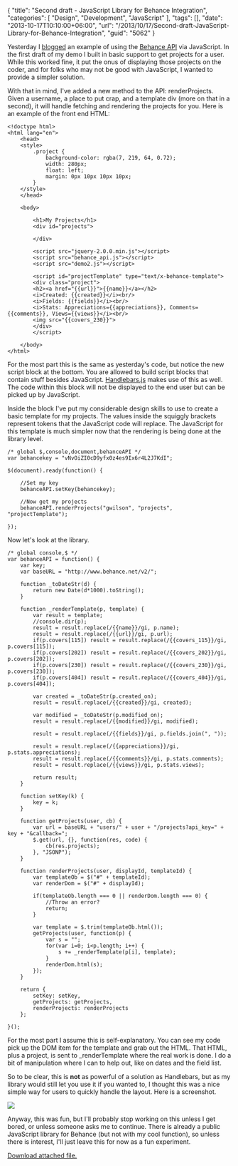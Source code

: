 {
	"title": "Second draft - JavaScript Library for Behance Integration",
	"categories": [
		"Design",
		"Development",
		"JavaScript"
	],
	"tags": [],
	"date": "2013-10-17T10:10:00+06:00",
	"url": "/2013/10/17/Second-draft-JavaScript-Library-for-Behance-Integration",
	"guid": "5062"
}

<p>
Yesterday I <a href="http://www.raymondcamden.com/index.cfm/2013/10/16/First-draft--JavaScript-Library-for-Behance-Integration">blogged</a> an example of using the <a href="http://www.behance.net">Behance API</a> via JavaScript. In the first draft of my demo I built in basic support to get projects for a user. While this worked fine, it put the onus of displaying those projects on the coder, and for folks who may not be good with JavaScript, I wanted to provide a simpler solution.
</p>
<!--more-->
<p>
With that in mind, I've added a new method to the API: renderProjects. Given a username, a place to put crap, and a template div (more on that in a second), it will handle fetching and rendering the projects for you. Here is an example of the front end HTML:
</p>

<pre><code class="language-markup">&lt;!doctype html&gt;
&lt;html lang=&quot;en&quot;&gt;
	&lt;head&gt;
	&lt;style&gt;
		.project {
			background-color: rgba(7, 219, 64, 0.72);
			width: 280px;
			float: left;
			margin: 0px 10px 10px 10px;
		}
	&lt;&#x2F;style&gt;
	&lt;&#x2F;head&gt;
	
	&lt;body&gt;
		
		&lt;h1&gt;My Projects&lt;&#x2F;h1&gt;
		&lt;div id=&quot;projects&quot;&gt;
		
		&lt;&#x2F;div&gt;
		
		&lt;script src=&quot;jquery-2.0.0.min.js&quot;&gt;&lt;&#x2F;script&gt;
		&lt;script src=&quot;behance_api.js&quot;&gt;&lt;&#x2F;script&gt;
		&lt;script src=&quot;demo2.js&quot;&gt;&lt;&#x2F;script&gt;
		
		&lt;script id=&quot;projectTemplate&quot; type=&quot;text&#x2F;x-behance-template&quot;&gt;
		&lt;div class=&quot;project&quot;&gt;
		&lt;h2&gt;&lt;a href=&quot;{{url}}&quot;&gt;{{name}}&lt;&#x2F;a&gt;&lt;&#x2F;h2&gt;
		&lt;i&gt;Created: {{created}}&lt;&#x2F;i&gt;&lt;br&#x2F;&gt;
		&lt;i&gt;Fields: {{fields}}&lt;&#x2F;i&gt;&lt;br&#x2F;&gt;
		&lt;i&gt;Stats: Appreciations={{appreciations}}, Comments={{comments}}, Views={{views}}&lt;&#x2F;i&gt;&lt;br&#x2F;&gt;
		&lt;img src=&quot;{{covers_230}}&quot;&gt;
		&lt;&#x2F;div&gt;
		&lt;&#x2F;script&gt;

	&lt;&#x2F;body&gt;
&lt;&#x2F;html&gt;</code></pre>

<p>
For the most part this is the same as yesterday's code, but notice the new script block at the bottom. You are allowed to build script blocks that contain stuff besides JavaScript. <a href="http://handlebarsjs.com/">Handlebars.js</a> makes use of this as well. The code within this block will not be displayed to the end user but can be picked up by JavaScript. 
</p>

<p>
Inside the block I've put my considerable design skills to use to create a basic template for my projects. The values inside the squiggly brackets represent tokens that the JavaScript code will replace. The JavaScript for this template is much simpler now that the rendering is being done at the library level.
</p>

<pre><code class="language-javascript">&#x2F;* global $,console,document,behanceAPI *&#x2F;
var behancekey = &quot;vNvOiZI0cD9yfx0z4es9Ix6r4L2J7KdI&quot;;

$(document).ready(function() {
	
	&#x2F;&#x2F;Set my key
	behanceAPI.setKey(behancekey);
	
	&#x2F;&#x2F;Now get my projects
	behanceAPI.renderProjects(&quot;gwilson&quot;, &quot;projects&quot;, &quot;projectTemplate&quot;);

});</code></pre>

<p>
Now let's look at the library.
</p>

<pre><code class="language-javascript">/* global console,$ */
var behanceAPI = function() {
	var key;
	var baseURL = "http://www.behance.net/v2/";
	
	function _toDateStr(d) {
		return new Date(d*1000).toString();	
	}
	
	function _renderTemplate(p, template) {
		var result = template;
		//console.dir(p);
		result = result.replace(/{{name}}/gi, p.name);
		result = result.replace(/{{url}}/gi, p.url);
		if(p.covers[115]) result = result.replace(/{{covers_115}}/gi, p.covers[115]);
		if(p.covers[202]) result = result.replace(/{{covers_202}}/gi, p.covers[202]);
		if(p.covers[230]) result = result.replace(/{{covers_230}}/gi, p.covers[230]);
		if(p.covers[404]) result = result.replace(/{{covers_404}}/gi, p.covers[404]);
		
		var created = _toDateStr(p.created_on);
		result = result.replace(/{{created}}/gi, created);

		var modified = _toDateStr(p.modified_on);
		result = result.replace(/{{modified}}/gi, modified);

		result = result.replace(/{{fields}}/gi, p.fields.join(", "));

		result = result.replace(/{{appreciations}}/gi, p.stats.appreciations);
		result = result.replace(/{{comments}}/gi, p.stats.comments);
		result = result.replace(/{{views}}/gi, p.stats.views);
		
		return result;
	}
	
	function setKey(k) {
		key = k;	
	}
	
	function getProjects(user, cb) {
		var url = baseURL + "users/" + user + "/projects?api_key=" + key + "&callback=";
		$.get(url, {}, function(res, code) {
			cb(res.projects);
		}, "JSONP");
	}
	
	function renderProjects(user, displayId, templateId) {
		var templateOb = $("#" + templateId);
		var renderDom = $("#" + displayId);
		
		if(templateOb.length === 0 || renderDom.length === 0) {
			//Throw an error?
			return;
		}

		var template = $.trim(templateOb.html());
		getProjects(user, function(p) {
			var s = "";
			for(var i=0; i&lt;p.length; i++) {
				s += _renderTemplate(p[i], template);	
			}
			renderDom.html(s);
		});
	}
	
	return {
		setKey: setKey,
		getProjects: getProjects,
		renderProjects: renderProjects
	};
	
}();</code></pre> 

<p>
For the most part I assume this is self-explanatory. You can see my code pick up the DOM item for the template and grab out the HTML. That HTML, plus a project, is sent to _renderTemplate where the real work is done. I do a bit of manipulation where I can to help out, like on dates and the field list.
</p>

<p>
So to be clear, this is <strong>not</strong> as powerful of a solution as Handlebars, but as my library would still let you use it if you wanted to, I thought this was a nice simple way for users to quickly handle the layout. Here is a screenshot. 
</p>

<p>
<img src="http://static.raymondcamden.com/images/bapi.jpg" />
</p>

<p>
Anyway, this was fun, but I'll probably stop working on this unless I get bored, or unless someone asks me to continue. There is already a public JavaScript library for Behance (but not with my cool function), so unless there is interest, I'll just leave this for now as a fun experiment. 
</p><p><a href='enclosures/C%3A%5Chosts%5C2013%2Eraymondcamden%2Ecom%5Cenclosures%2FArchive%2021%2Ezip'>Download attached file.</a></p>